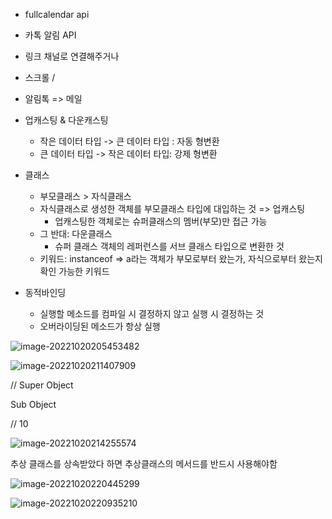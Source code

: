 - fullcalendar  api
- 카톡 알림 API
- 링크 채널로 연결해주거나
- 스크롤 / 
- 알림톡 => 메일
- 업캐스팅 & 다운캐스팅
  - 작은 데이터 타입 -> 큰 데이터 타입  : 자동 형변환
  - 큰 데이터 타입 -> 작은 데이터 타입: 강제 형변환

- 클래스 
  - 부모클래스 > 자식클래스
  - 자식클래스로 생성한 객체를 부모클래스 타입에 대입하는 것 => 업캐스팅
    - 업캐스팅한 객체로는 슈퍼클래스의 멤버(부모)만 접근 가능
  - 그 반대: 다운클래스
    - 슈퍼 클래스 객체의 레퍼런스를 서브 클래스 타입으로 변환한 것
  - 키워드:  instanceof => a라는 객체가 부모로부터 왔는가, 자식으로부터 왔는지 확인 가능한 키워드
- 동적바인딩
  - 실행할 메소드를 컴파일 시 결정하지 않고 실행 시 결정하는 것
  - 오버라이딩된 메소드가 항상 실행

![image-20221020205453482](../../AppData/Roaming/Typora/typora-user-images/image-20221020205453482.png)







![image-20221020211407909](../../AppData/Roaming/Typora/typora-user-images/image-20221020211407909.png)





// Super Object

   Sub Object

// 10 





![image-20221020214255574](../../AppData/Roaming/Typora/typora-user-images/image-20221020214255574.png)



추상 클래스를 상속받았다 하면 추상클래스의 메서드를 반드시 사용해야함

![image-20221020220445299](../../AppData/Roaming/Typora/typora-user-images/image-20221020220445299.png)

![image-20221020220935210](../../AppData/Roaming/Typora/typora-user-images/image-20221020220935210.png)